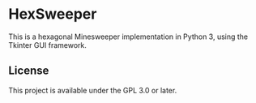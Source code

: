 # HexSweeper

This is a hexagonal Minesweeper implementation in Python 3, using the Tkinter GUI framework.

## License

This project is available under the GPL 3.0 or later.
